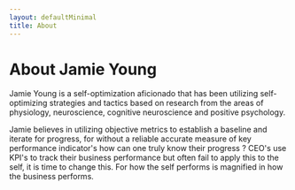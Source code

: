 ```yaml
---
layout: defaultMinimal
title: About 
---
```

# About Jamie Young


Jamie Young is a self-optimization aficionado that has been utilizing self-optimizing strategies and tactics based on research from the areas of physiology, neuroscience, cognitive neuroscience and positive psychology. 

Jamie believes in utilizing objective metrics to establish a baseline and iterate for progress, for without a reliable accurate measure of key performance indicator's how can one truly know their progress ? CEO's use KPI's to track their business performance but often fail to apply this to the self, it is time to change this. For how the self performs is magnified in how the business performs. 

